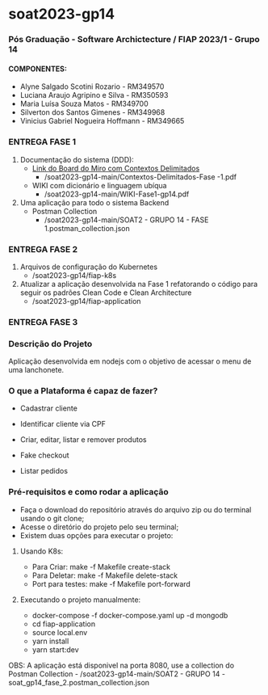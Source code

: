 # soat2023-gp14
### Pós Graduação - Software Archictecture / FIAP 2023/1 - Grupo 14

#### COMPONENTES:
- Alyne Salgado Scotini Rozario - RM349570
- Luciana Araujo Agripino e Silva - RM350593 
- Maria Luísa Souza Matos - RM349700 
- Silverton dos Santos Gimenes - RM349968
- Vinicius Gabriel Nogueira Hoffmann - RM349665 

### ENTREGA FASE 1
1. Documentação do sistema (DDD):
   - [Link do Board do Miro com Contextos Delimitados](https://miro.com/app/board/uXjVMLGA6LU=/)
     - /soat2023-gp14-main/Contextos-Delimitados-Fase -1.pdf
   - WIKI com dicionário e linguagem ubíqua 
     - /soat2023-gp14-main/WIKI-Fase1-gp14.pdf
2. Uma aplicação para todo o sistema Backend
   - Postman Collection 
     - /soat2023-gp14-main/SOAT2 - GRUPO 14 - FASE 1.postman_collection.json

### ENTREGA FASE 2
1. Arquivos de configuração do Kubernetes
   - /soat2023-gp14/fiap-k8s
2. Atualizar a aplicação desenvolvida na Fase 1 refatorando o código para seguir os
padrões Clean Code e Clean Architecture
    - /soat2023-gp14/fiap-application

### ENTREGA FASE 3

### Descrição do Projeto
Aplicação desenvolvida em nodejs com o objetivo de acessar o menu de uma lanchonete.

### O que a Plataforma é capaz de fazer?

- Cadastrar cliente

- Identificar cliente via CPF

- Criar, editar, listar e remover produtos

- Fake checkout

- Listar pedidos


### Pré-requisitos e como rodar a aplicação

- Faça o download do repositório através do arquivo zip ou do terminal usando o git clone;
- Acesse o diretório do projeto pelo seu terminal;
- Existem duas opções para executar o projeto:
1. Usando K8s:
   - Para Criar: make -f Makefile create-stack
   - Para Deletar: make -f Makefile delete-stack
   - Port para testes: make -f Makefile port-forward

     
2. Executando o projeto manualmente:
   - docker-compose -f docker-compose.yaml up -d mongodb 
   - cd fiap-application
   - source local.env
   - yarn install
   - yarn start:dev

OBS: A aplicação está disponivel na porta 8080, use a collection do Postman Collection
      - /soat2023-gp14-main/SOAT2 - GRUPO 14 - soat_gp14_fase_2.postman_collection.json